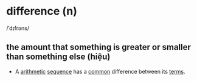 # difference (n)

/ˈdɪfrəns/

## the amount that something is greater or smaller than something else (hiệu)

- A [arithmetic](../a/arithmetic-adj.md#the-type-of-mathematics-that-deals-with-the-adding-multiplying-etc-of-numbers-số-học) [sequence](../s/sequence-n.md#an-orderred-set-of-numbers-events-actions-etc-chuỗi-dãy) has a [common](../c/common-adj.md#shared-by-or-belonging-to-two-or-more-peoplethings-or-by-the-peoplethings-in-a-group-chung) difference between its [terms](../t/term-n.md#each-of-the-various-parts-in-a-series-an-equation-etc-số-hạng).